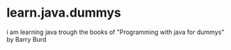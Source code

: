 # learn.java.dummys
i am learning java trough the books of "Programming with java for dummys" by Barry Burd

